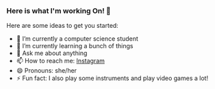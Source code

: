 ### Here is what I'm working On! 👋



Here are some ideas to get you started:

- 🔭 I’m currently a computer science student
- 🌱 I’m currently learning a bunch of things
- 💬 Ask me about anything
- 📫 How to reach me: [Instagram](https://www.instagram.com/wierd.gamer/)
- 😄 Pronouns: she/her
- ⚡ Fun fact: I also play some instruments and play video games a lot!

